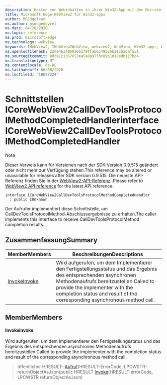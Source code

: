 ```yaml
---
description: Hosten von Webinhalten in ihrer Win32-App mit dem Microsoft Edge WebView2-Steuerelement
title: Microsoft Edge-WebView2 für Win32-apps
author: MSEdgeTeam
ms.author: msedgedevrel
ms.date: 04/28/2020
ms.topic: reference
ms.prod: microsoft-edge
ms.technology: webview
keywords: IWebView2, IWebView2WebView, webview2, WebView, Win32-apps, Win32, Edge, ICoreWebView2, ICoreWebView2Controller, Browser-Steuerelement, Edge-HTML
ms.openlocfilehash: 22de463a0b0a6b279ffab6549526b11cbabafa51
ms.sourcegitcommit: 8dca1c1367853e45a0a975bc89b1818adb117bd4
ms.translationtype: MT
ms.contentlocale: de-DE
ms.lasthandoff: 06/08/2020
ms.locfileid: "10697224"
---
```

# <span data-ttu-id="05cf3-104">Schnittstellen ICoreWebView2CallDevToolsProtocolMethodCompletedHandler</span><span class="sxs-lookup"><span data-stu-id="05cf3-104">interface ICoreWebView2CallDevToolsProtocolMethodCompletedHandler</span></span> 

> [!NOTE]
> <span data-ttu-id="05cf3-105">Dieser Verweis kann für Versionen nach der SDK-Version 0.9.515 geändert oder nicht mehr zur Verfügung stehen.</span><span class="sxs-lookup"><span data-stu-id="05cf3-105">This reference may be altered or unavailable for releases after SDK version 0.9.515.</span></span> <span data-ttu-id="05cf3-106">Die neueste API-Referenz finden Sie in der [WebView2-API-Referenz](../../../webview2-api-reference.md) .</span><span class="sxs-lookup"><span data-stu-id="05cf3-106">Please refer to [WebView2 API reference](../../../webview2-api-reference.md) for the latest API reference.</span></span>

```
interface ICoreWebView2CallDevToolsProtocolMethodCompletedHandler
  : public IUnknown
```

<span data-ttu-id="05cf3-107">Der Aufrufer implementiert diese Schnittstelle, um CallDevToolsProtocolMethod-Abschlussergebnisse zu erhalten.</span><span class="sxs-lookup"><span data-stu-id="05cf3-107">The caller implements this interface to receive CallDevToolsProtocolMethod completion results.</span></span>

## <span data-ttu-id="05cf3-108">Zusammenfassung</span><span class="sxs-lookup"><span data-stu-id="05cf3-108">Summary</span></span>

 <span data-ttu-id="05cf3-109">Member</span><span class="sxs-lookup"><span data-stu-id="05cf3-109">Members</span></span>                        | <span data-ttu-id="05cf3-110">Beschreibungen</span><span class="sxs-lookup"><span data-stu-id="05cf3-110">Descriptions</span></span>
--------------------------------|---------------------------------------------
[<span data-ttu-id="05cf3-111">Invoke</span><span class="sxs-lookup"><span data-stu-id="05cf3-111">Invoke</span></span>](#invoke) | <span data-ttu-id="05cf3-112">Wird aufgerufen, um dem Implementierer den Fertigstellungsstatus und das Ergebnis des entsprechenden asynchronen Methodenaufrufs bereitzustellen.</span><span class="sxs-lookup"><span data-stu-id="05cf3-112">Called to provide the implementer with the completion status and result of the corresponding asynchronous method call.</span></span>

## <span data-ttu-id="05cf3-113">Member</span><span class="sxs-lookup"><span data-stu-id="05cf3-113">Members</span></span>

#### <span data-ttu-id="05cf3-114">Invoke</span><span class="sxs-lookup"><span data-stu-id="05cf3-114">Invoke</span></span> 

<span data-ttu-id="05cf3-115">Wird aufgerufen, um dem Implementierer den Fertigstellungsstatus und das Ergebnis des entsprechenden asynchronen Methodenaufrufs bereitzustellen.</span><span class="sxs-lookup"><span data-stu-id="05cf3-115">Called to provide the implementer with the completion status and result of the corresponding asynchronous method call.</span></span>

> <span data-ttu-id="05cf3-116">öffentlicher HRESULT- [Aufruf](#invoke)(HRESULT-ErrorCode, LPCWSTR-returnObjectAsJson)</span><span class="sxs-lookup"><span data-stu-id="05cf3-116">public HRESULT [Invoke](#invoke)(HRESULT errorCode, LPCWSTR returnObjectAsJson)</span></span>

